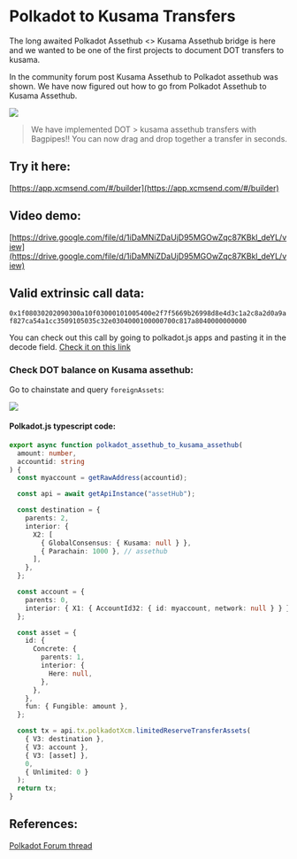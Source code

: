 # Polkadot to Kusama Transfers

The long awaited Polkadot Assethub <> Kusama Assethub bridge is here and we wanted to be one of the first projects to document DOT transfers to kusama.

In the community forum post Kusama Assethub to Polkadot assethub was shown. We have now figured out how to go from Polkadot Assethub to Kusama Assethub.  

![](/img/dot_ksm.png) 


> We have implemented DOT > kusama assethub transfers with Bagpipes!! You can now drag and drop together a transfer in seconds.   
## Try it here:   
[https://app.xcmsend.com/#/builder](https://app.xcmsend.com/#/builder)   


## Video demo:
[https://drive.google.com/file/d/1iDaMNiZDaUjD95MGOwZqc87KBkl_deYL/view](https://drive.google.com/file/d/1iDaMNiZDaUjD95MGOwZqc87KBkl_deYL/view)    

## Valid extrinsic call data:  
`0x1f08030202090300a10f03000101005400e2f7f5669b26998d8e4d3c1a2c8a2d0a9af827ca54a1cc3509105035c32e0304000100000700c817a8040000000000`

You can check out this call by going to polkadot.js apps and pasting it in the decode field.  [Check it on this link](https://polkadot.js.org/apps/?rpc=wss%3A%2F%2Fpolkadot-asset-hub-rpc.polkadot.io#/extrinsics/decode)    



### Check DOT balance on Kusama assethub:  

Go to chainstate and query `foreignAssets`:  

![](/img/query_foreign.png)

#### Polkadot.js typescript code:  
```typescript
export async function polkadot_assethub_to_kusama_assethub(
  amount: number,
  accountid: string
) {
  const myaccount = getRawAddress(accountid);

  const api = await getApiInstance("assetHub");

  const destination = {
    parents: 2,
    interior: {
      X2: [
        { GlobalConsensus: { Kusama: null } },
        { Parachain: 1000 }, // assethub
      ],
    },
  };

  const account = {
    parents: 0,
    interior: { X1: { AccountId32: { id: myaccount, network: null } } },
  };

  const asset = {
    id: {
      Concrete: {
        parents: 1,
        interior: {
          Here: null,
        },
      },
    },
    fun: { Fungible: amount },
  };

  const tx = api.tx.polkadotXcm.limitedReserveTransferAssets(
    { V3: destination },
    { V3: account },
    { V3: [asset] },
    0,
    { Unlimited: 0 }
  );
  return tx;
}
```


## References:   
[Polkadot Forum thread](https://forum.polkadot.network/t/polkadot-kusama-bridge/2971)   

